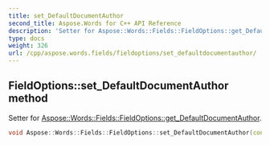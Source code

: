 ```yaml
---
title: set_DefaultDocumentAuthor
second_title: Aspose.Words for C++ API Reference
description: 'Setter for Aspose::Words::Fields::FieldOptions::get_DefaultDocumentAuthor.'
type: docs
weight: 326
url: /cpp/aspose.words.fields/fieldoptions/set_defaultdocumentauthor/
---
```

## FieldOptions::set_DefaultDocumentAuthor method


Setter for [Aspose::Words::Fields::FieldOptions::get_DefaultDocumentAuthor](../get_defaultdocumentauthor/).

```cpp
void Aspose::Words::Fields::FieldOptions::set_DefaultDocumentAuthor(const System::String &value)
```

